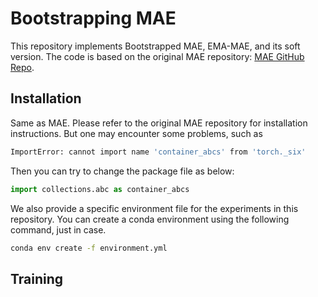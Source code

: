 # Bootstrapping MAE

This repository implements Bootstrapped MAE, EMA-MAE, and its soft version. The code is based on the original MAE repository: [MAE GitHub Repo](https://github.com/facebookresearch/mae).

## Installation
Same as MAE. Please refer to the original MAE repository for installation instructions. But one may encounter some problems, such as
```bash
ImportError: cannot import name 'container_abcs' from 'torch._six'
```
Then you can try to change the package file as below:
```python
import collections.abc as container_abcs
```
We also provide a specific environment file for the experiments in this repository. You can create a conda environment using the following command, just in case.
```bash
conda env create -f environment.yml
```

## Training
